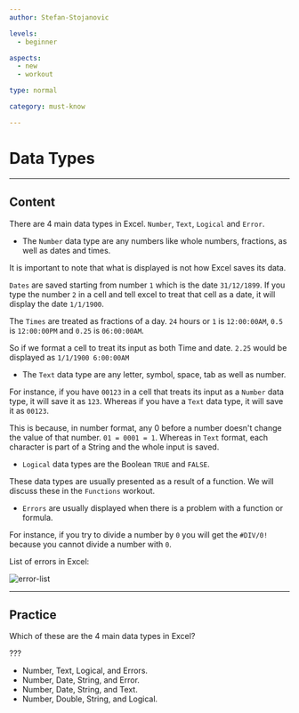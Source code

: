 ```yaml
---
author: Stefan-Stojanovic

levels:
  - beginner

aspects:
  - new
  - workout

type: normal

category: must-know

---
```


# Data Types

---
## Content

There are 4 main data types in Excel. `Number`, `Text`, `Logical` and `Error`.

- The `Number` data type are any numbers like whole numbers, fractions, as well as dates and times.

It is important to note that what is displayed is not how Excel saves its data.

`Dates` are saved starting from number `1` which is the date `31/12/1899`. If you type the number `2` in a cell and tell excel to treat that cell as a date, it will display the date  `1/1/1900`.

The `Times` are treated as fractions of a day. `24` hours or `1` is `12:00:00AM`, `0.5` is `12:00:00PM` and `0.25` is `06:00:00AM`.

So if we format a cell to treat its input as both Time and date. `2.25` would be displayed as `1/1/1900 6:00:00AM`

- The `Text` data type are any letter, symbol, space, tab as well as number.

For instance, if you have `00123` in a cell that treats its input as a `Number` data type, it will save it as `123`. Whereas if you have a `Text` data type, it will save it as `00123`.

This is because, in number format, any 0 before a number doesn't change the value of that number. `01 = 0001 = 1`. Whereas in `Text` format, each character is part of a String and the whole input is saved.

- `Logical` data types are the Boolean `TRUE` and `FALSE`.

These data types are usually presented as a result of a function. We will discuss these in the `Functions` workout.

- `Errors` are usually displayed when there is a problem with a function or formula.

For instance, if you try to divide a number by `0` you will get the `#DIV/0!` because you cannot divide a number with `0`.

List of errors in Excel:

![error-list](https://img.enkipro.com/aec9daa1f3be3570bf4e5770706dc866.png)

---

## Practice

Which of these are the 4 main data types in Excel?

???

* Number, Text, Logical, and Errors.
* Number, Date, String, and Error.
* Number, Date, String, and Text.
* Number, Double, String, and Logical.
